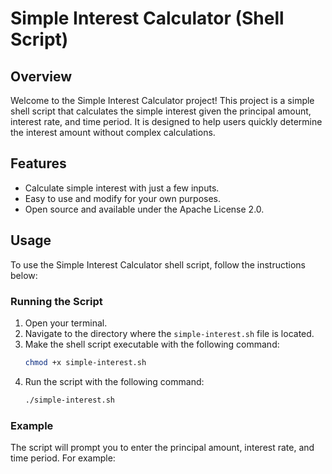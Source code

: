 # Simple Interest Calculator (Shell Script)

## Overview
Welcome to the Simple Interest Calculator project! This project is a simple shell script that calculates the simple interest given the principal amount, interest rate, and time period. It is designed to help users quickly determine the interest amount without complex calculations.

## Features
- Calculate simple interest with just a few inputs.
- Easy to use and modify for your own purposes.
- Open source and available under the Apache License 2.0.

## Usage
To use the Simple Interest Calculator shell script, follow the instructions below:

### Running the Script
1. Open your terminal.
2. Navigate to the directory where the `simple-interest.sh` file is located.
3. Make the shell script executable with the following command:
    ```sh
    chmod +x simple-interest.sh
    ```
4. Run the script with the following command:
    ```sh
    ./simple-interest.sh
    ```

### Example
The script will prompt you to enter the principal amount, interest rate, and time period. For example:
